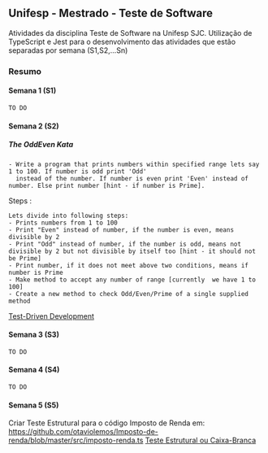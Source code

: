 ## Unifesp - Mestrado - Teste de Software
Atividades da disciplina Teste de Software na Unifesp SJC.
Utilização de TypeScript e Jest para o desenvolvimento das atividades que estão separadas por semana (S1,S2,...Sn)

### Resumo

#### Semana 1 (S1)
```TO DO```

#### Semana 2 (S2)

##### The OddEven Kata
```
- Write a program that prints numbers within specified range lets say 1 to 100. If number is odd print 'Odd'
  instead of the number. If number is even print 'Even' instead of number. Else print number [hint - if number is Prime].
```

Steps :

```
Lets divide into following steps:
- Prints numbers from 1 to 100
- Print "Even" instead of number, if the number is even, means divisible by 2
- Print "Odd" instead of number, if the number is odd, means not divisible by 2 but not divisible by itself too [hint - it should not be Prime]
- Print number, if it does not meet above two conditions, means if number is Prime
- Make method to accept any number of range [currently  we have 1 to 100]
- Create a new method to check Odd/Even/Prime of a single supplied method
```
[Test-Driven Development](https://github.com/guilhermeneves/Unifesp-Mestrado-TesteSoftware/tree/master/S2-Test-Driven-Development)


#### Semana 3 (S3)
```TO DO```

#### Semana 4 (S4)
```TO DO```

#### Semana 5 (S5)
Criar Teste Estrutural para o código Imposto de Renda em: https://github.com/otaviolemos/Imposto-de-renda/blob/master/src/imposto-renda.ts
[Teste Estrutural ou Caixa-Branca](https://github.com/guilhermeneves/Unifesp-Mestrado-TesteSoftware/tree/master/S5-Teste-Estrutural)

